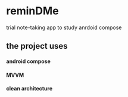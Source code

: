 # reminDMe
trial note-taking app to study anrdoid compose
## the project uses 
#### android compose 
#### MVVM
#### clean architecture
